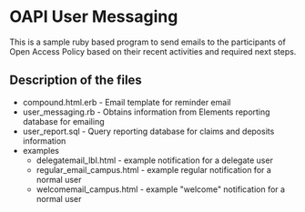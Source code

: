 OAPI User Messaging
======================
This is a sample ruby based program to send emails to the participants of Open Access Policy based on their recent activities and required next steps. 

Description of the files
------------------------
* compound.html.erb - Email template for reminder email
* user_messaging.rb - Obtains information from Elements reporting database for emailing
* user_report.sql - Query reporting database for claims and deposits information
* examples
   * delegatemail_lbl.html - example notification for a delegate user 
   * regular_email_campus.html - example regular notification for a normal user 
   * welcomemail_campus.html - example "welcome" notification for a normal user 
